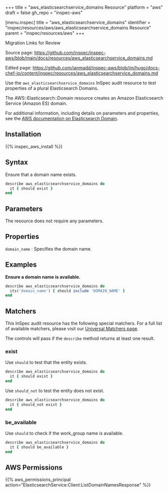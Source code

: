 +++
title = "aws_elasticsearchservice_domains Resource"
platform = "aws"
draft = false
gh_repo = "inspec-aws"

[menu.inspec]
title = "aws_elasticsearchservice_domains"
identifier = "inspec/resources/aws/aws_elasticsearchservice_domains Resource"
parent = "inspec/resources/aws"
+++

<div class="admonition-note">
<p class="admonition-note-title">Migration Links for Review</p>
<div class="admonition-note-text">
<p>Source page: <a href="https://github.com/inspec/inspec-aws/blob/main/docs/resources/aws_elasticsearchservice_domains.md">https://github.com/inspec/inspec-aws/blob/main/docs/resources/aws_elasticsearchservice_domains.md</a></p>
<p>Edited page: <a href="https://github.com/ianmadd/inspec-aws/blob/im/hugo/docs-chef-io/content/inspec/resources/aws_elasticsearchservice_domains.md">https://github.com/ianmadd/inspec-aws/blob/im/hugo/docs-chef-io/content/inspec/resources/aws_elasticsearchservice_domains.md</a></p>
</div>
</div>


Use the `aws_elasticsearchservice_domains` InSpec audit resource to test properties of a plural Elasticsearch Domains.

The AWS::Elasticsearch::Domain resource creates an Amazon Elasticsearch Service (Amazon ES) domain.

For additional information, including details on parameters and properties, see the [AWS documentation on Elasticsearch Domain](https://docs.aws.amazon.com/AWSCloudFormation/latest/UserGuide/aws-resource-elasticsearch-domain.html).

## Installation

{{% inspec_aws_install %}}

## Syntax

Ensure that a domain name exists.

```ruby
describe aws_elasticsearchservice_domains do
  it { should exist }
end
```

## Parameters

The resource does not require any parameters.

## Properties

`domain_name`
: Specifies the domain name.

## Examples

**Ensure a domain name is available.**

```ruby
describe aws_elasticsearchservice_domains do
  its('domain_name') { should include 'DOMAIN_NAME' }
end
```

## Matchers

This InSpec audit resource has the following special matchers. For a full list of available matchers, please visit our [Universal Matchers page](https://www.inspec.io/docs/reference/matchers/).

The controls will pass if the `describe` method returns at least one result.

### exist

Use `should` to test that the entity exists.

```ruby
describe aws_elasticsearchservice_domains do
  it { should exist }
end
```

Use `should_not` to test the entity does not exist.

```ruby
describe aws_elasticsearchservice_domains do
  it { should_not exist }
end
```

### be_available

Use `should` to check if the work_group name is available.

```ruby
describe aws_elasticsearchservice_domains do
  it { should be_available }
end
```

## AWS Permissions

{{% aws_permissions_principal action="ElasticsearchService:Client:ListDomainNamesResponse" %}}
